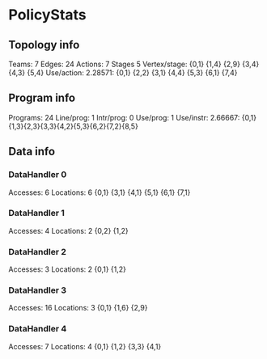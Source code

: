 # PolicyStats
## Topology info
Teams:		7
Edges:		24
Actions:	7
Stages		5
Vertex/stage:	{0,1} {1,4} {2,9} {3,4} {4,3} {5,4} 
Use/action:	2.28571: {0,1} {2,2} {3,1} {4,4} {5,3} {6,1} {7,4} 

## Program info
Programs:	24
Line/prog:	1
Intr/prog:	0
Use/prog:	1
Use/instr:	2.66667: {0,1}{1,3}{2,3}{3,3}{4,2}{5,3}{6,2}{7,2}{8,5}

## Data info

### DataHandler 0
Accesses:	6
Locations:	6
{0,1} {3,1} {4,1} {5,1} {6,1} {7,1} 

### DataHandler 1
Accesses:	4
Locations:	2
{0,2} {1,2} 

### DataHandler 2
Accesses:	3
Locations:	2
{0,1} {1,2} 

### DataHandler 3
Accesses:	16
Locations:	3
{0,1} {1,6} {2,9} 

### DataHandler 4
Accesses:	7
Locations:	4
{0,1} {1,2} {3,3} {4,1} 
